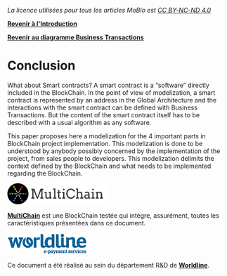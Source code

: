 _La licence utilisées pour tous les articles MoBlo est_ [_CC BY-NC-ND 4.0_](https://creativecommons.org/licenses/by-nc-nd/4.0/)

[**Revenir à l'Introduction**](/README.md)

[**Revenir au diagramme Business Transactions**](/05-bt.md)

# Conclusion

What about Smart contracts? A smart contract is a “software” directly included in the BlockChain. In the point of view of modelization, a smart contract is represented by an address in the Global Architecture and the interactions with the smart contract can be defined with Business Transactions. But the content of the smart contract itself has to be described with a usual algorithm as any software.

This paper proposes here a modelization for the 4 important parts in BlockChain project implementation. This modelization is done to be understood by anybody possibly concerned by the implementation of the project, from sales people to developers. This modelization delimits the context defined by the BlockChain and what needs to be implemented regarding the BlockChain.

[![](/Img/multichain-logo-248x48.png)](http://www.multichain.com/)

[**MultiChain**](http://www.multichain.com/) est une BlockChain testée qui intègre, assurément, toutes les caractéristiques présentées dans ce document.

[![](/Img/WorldLine-Logo-petit.jpg)](https://worldline.com)

Ce document a été réalisé au sein du département R&D de [**Worldline**](https://worldline.com).

